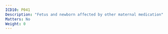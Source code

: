 ```yaml
---
ICD10: P041
Description: "Fetus and newborn affected by other maternal medication"
Matters: No
Weight: 0
---
```

